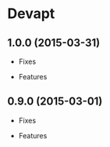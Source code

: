 Devapt
======

1.0.0 (2015-03-31)
------------------

* Fixes

* Features


0.9.0 (2015-03-01)
------------------

* Fixes

* Features
